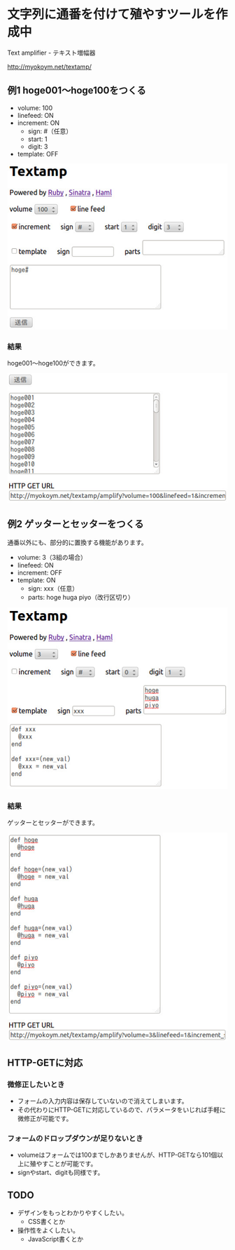 # 文字列に通番を付けて殖やすツールを作成中

Text amplifier - テキスト増幅器

http://myokoym.net/textamp/

## 例1 hoge001〜hoge100をつくる

* volume: 100
* linefeed: ON
* increment: ON
  * sign: #（任意）
  * start: 1
  * digit: 3
* template: OFF

![textamp_20130127_01](/images/textamp_20130127_01.jpg)

### 結果

hoge001〜hoge100ができます。

![textamp_20130127_02](/images/textamp_20130127_02.jpg)

## 例2 ゲッターとセッターをつくる

通番以外にも、部分的に置換する機能があります。

* volume: 3（3組の場合）
* linefeed: ON
* increment: OFF
* template: ON
  * sign: xxx（任意）
  * parts: hoge huga piyo（改行区切り）

![textamp_20130127_03](/images/textamp_20130127_03.jpg)

### 結果

ゲッターとセッターができます。

![textamp_20130127_04](/images/textamp_20130127_04.jpg)

## HTTP-GETに対応

### 微修正したいとき

* フォームの入力内容は保存していないので消えてしまいます。
* その代わりにHTTP-GETに対応しているので、パラメータをいじれば手軽に微修正が可能です。

### フォームのドロップダウンが足りないとき

* volumeはフォームでは100までしかありませんが、HTTP-GETなら101個以上に殖やすことが可能です。
* signやstart、digitも同様です。

## TODO 

* デザインをもっとわかりやすくしたい。
  * CSS書くとか
* 操作性をよくしたい。
  * JavaScript書くとか

